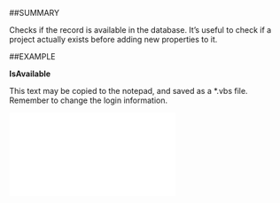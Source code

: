 

##SUMMARY

Checks if the record is available in the database. It’s useful to check if a project actually exists before adding new properties to it.


##EXAMPLE

**IsAvailable**

This text may be copied to the notepad, and saved as a *.vbs file. Remember to change the login information.

![](../../Examples/vbs/SORelation.IsAvailable.vbs.txt)





